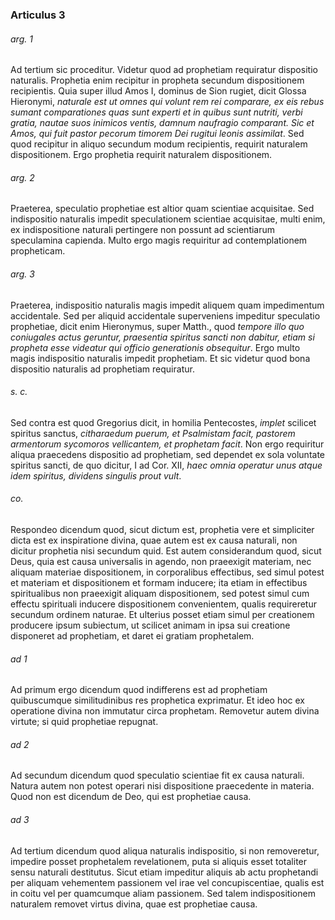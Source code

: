 ### Articulus 3

###### arg. 1
Ad tertium sic proceditur. Videtur quod ad prophetiam requiratur dispositio naturalis. Prophetia enim recipitur in propheta secundum dispositionem recipientis. Quia super illud Amos I, dominus de Sion rugiet, dicit Glossa Hieronymi, *naturale est ut omnes qui volunt rem rei comparare, ex eis rebus sumant comparationes quas sunt experti et in quibus sunt nutriti, verbi gratia, nautae suos inimicos ventis, damnum naufragio comparant. Sic et Amos, qui fuit pastor pecorum timorem Dei rugitui leonis assimilat*. Sed quod recipitur in aliquo secundum modum recipientis, requirit naturalem dispositionem. Ergo prophetia requirit naturalem dispositionem.

###### arg. 2
Praeterea, speculatio prophetiae est altior quam scientiae acquisitae. Sed indispositio naturalis impedit speculationem scientiae acquisitae, multi enim, ex indispositione naturali pertingere non possunt ad scientiarum speculamina capienda. Multo ergo magis requiritur ad contemplationem propheticam.

###### arg. 3
Praeterea, indispositio naturalis magis impedit aliquem quam impedimentum accidentale. Sed per aliquid accidentale superveniens impeditur speculatio prophetiae, dicit enim Hieronymus, super Matth., quod *tempore illo quo coniugales actus geruntur, praesentia spiritus sancti non dabitur, etiam si propheta esse videatur qui officio generationis obsequitur*. Ergo multo magis indispositio naturalis impedit prophetiam. Et sic videtur quod bona dispositio naturalis ad prophetiam requiratur.

###### s. c.
Sed contra est quod Gregorius dicit, in homilia Pentecostes, *implet* scilicet spiritus sanctus, *citharaedum puerum, et Psalmistam facit, pastorem armentorum sycomoros vellicantem, et prophetam facit*. Non ergo requiritur aliqua praecedens dispositio ad prophetiam, sed dependet ex sola voluntate spiritus sancti, de quo dicitur, I ad Cor. XII, *haec omnia operatur unus atque idem spiritus, dividens singulis prout vult*.

###### co.
Respondeo dicendum quod, sicut dictum est, prophetia vere et simpliciter dicta est ex inspiratione divina, quae autem est ex causa naturali, non dicitur prophetia nisi secundum quid. Est autem considerandum quod, sicut Deus, quia est causa universalis in agendo, non praeexigit materiam, nec aliquam materiae dispositionem, in corporalibus effectibus, sed simul potest et materiam et dispositionem et formam inducere; ita etiam in effectibus spiritualibus non praeexigit aliquam dispositionem, sed potest simul cum effectu spirituali inducere dispositionem convenientem, qualis requireretur secundum ordinem naturae. Et ulterius posset etiam simul per creationem producere ipsum subiectum, ut scilicet animam in ipsa sui creatione disponeret ad prophetiam, et daret ei gratiam prophetalem.

###### ad 1
Ad primum ergo dicendum quod indifferens est ad prophetiam quibuscumque similitudinibus res prophetica exprimatur. Et ideo hoc ex operatione divina non immutatur circa prophetam. Removetur autem divina virtute; si quid prophetiae repugnat.

###### ad 2
Ad secundum dicendum quod speculatio scientiae fit ex causa naturali. Natura autem non potest operari nisi dispositione praecedente in materia. Quod non est dicendum de Deo, qui est prophetiae causa.

###### ad 3
Ad tertium dicendum quod aliqua naturalis indispositio, si non removeretur, impedire posset prophetalem revelationem, puta si aliquis esset totaliter sensu naturali destitutus. Sicut etiam impeditur aliquis ab actu prophetandi per aliquam vehementem passionem vel irae vel concupiscentiae, qualis est in coitu vel per quamcumque aliam passionem. Sed talem indispositionem naturalem removet virtus divina, quae est prophetiae causa.

